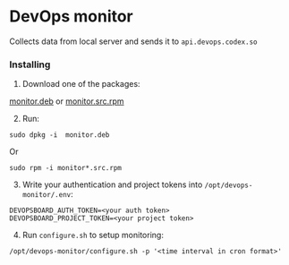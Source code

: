 # DevOps monitor

Collects data from local server and sends it to `api.devops.codex.so`

### Installing

1. Download one of the packages:

[monitor.deb](monitor.deb) or [monitor.src.rpm](monitor-1-1.src.rpm)

2. Run:

```shell
sudo dpkg -i  monitor.deb
``` 
   Or

```shell
sudo rpm -i monitor*.src.rpm
```
3. Write your authentication and project tokens into `/opt/devops-monitor/.env`:

```shell
DEVOPSBOARD_AUTH_TOKEN=<your auth token>
DEVOPSBOARD_PROJECT_TOKEN=<your project token>
```
4. Run `configure.sh` to setup monitoring:

```shell
/opt/devops-monitor/configure.sh -p '<time interval in cron format>'
```
